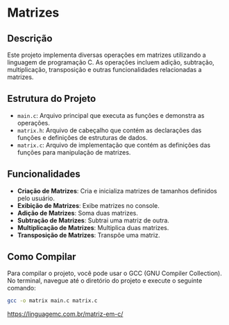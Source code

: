 # Matrizes
 
## Descrição
Este projeto implementa diversas operações em matrizes utilizando a linguagem de programação C. As operações incluem adição, subtração, multiplicação, transposição e outras funcionalidades relacionadas a matrizes.

## Estrutura do Projeto
- `main.c`: Arquivo principal que executa as funções e demonstra as operações.
- `matrix.h`: Arquivo de cabeçalho que contém as declarações das funções e definições de estruturas de dados.
- `matrix.c`: Arquivo de implementação que contém as definições das funções para manipulação de matrizes.

## Funcionalidades
- **Criação de Matrizes**: Cria e inicializa matrizes de tamanhos definidos pelo usuário.
- **Exibição de Matrizes**: Exibe matrizes no console.
- **Adição de Matrizes**: Soma duas matrizes.
- **Subtração de Matrizes**: Subtrai uma matriz de outra.
- **Multiplicação de Matrizes**: Multiplica duas matrizes.
- **Transposição de Matrizes**: Transpõe uma matriz.

## Como Compilar
Para compilar o projeto, você pode usar o GCC (GNU Compiler Collection). No terminal, navegue até o diretório do projeto e execute o seguinte comando:

```bash
gcc -o matrix main.c matrix.c
```

https://linguagemc.com.br/matriz-em-c/